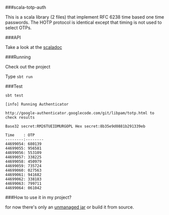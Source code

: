 ###scala-totp-auth

This is a scala library (2 files) that implement RFC 6238 time based one time passwords.
The HOTP protocol is identical except that timing is not used to select OTPs.

###API

Take a look at the [scaladoc](http://milo-minderbender.github.com/scala-totp-auth/target/scala-2.9.2/api/org/catch22/totp/auth/package.html) 

###Running

Check out the project 

Type `sbt run` 

###Test

`sbt test`



    [info] Running Authenticator 
    
    http://google-authenticator.googlecode.com/git/libpam/totp.html to check results
    
    Base32 secret:RM26TUEIDMURGOPL Hex secret:8b35e9d0881b291339eb
    
    Time    : OTP
    --------:--------
    44699054: 680139
    44699055: 956581
    44699056: 553109
    44699057: 338225
    44699058: 450979
    44699059: 735724
    44699060: 027563
    44699061: 941682
    44699062: 338183
    44699063: 799711
    44699064: 061042

###How to use it in my project?

for now there's only an [unmanaged jar](http://milo-minderbender.github.com/scala-totp-auth/target/scala-2.9.2/scala-totp-auth_2.9.2-1.0.jar) or build it from source.
